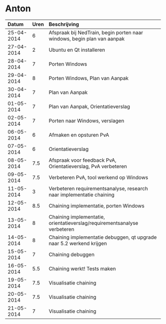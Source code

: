 # Anton
Datum      | Uren   | Beschrijving
:----------| :------|:------------
25-04-2014 | 6      | Afspraak bij NedTrain, begin porten naar windows, begin plan van aanpak
27-04-2014 | 2 	    | Ubuntu en Qt installeren
28-04-2014 | 7      | Porten Windows
29-04-2014 | 8      | Porten Windows, Plan van Aanpak
30-04-2014 | 7      | Plan van Aanpak
01-05-2014 | 7      | Plan van Aanpak, Orientatieverslag
02-05-2014 | 7      | Porten naar Windows, verslagen
06-05-2014 | 6      | Afmaken en opsturen PvA
07-05-2014 | 6      | Orientatieverslag
08-05-2014 | 7.5    | Afspraak voor feedback PvA, Orientatieverslag, PvA verbeteren
09-05-2014 | 7.5    | Verbeteren PvA, tool werkend op Windows
11-05-2014 | 3	    | Verbeteren requirementsanalyse, research naar implementatie chaining
12-05-2014 | 8.5    | Chaining implementatie, porten Windows
13-05-2014 | 8      | Chaining implementatie, orientatieverslag/requirementsanalyse verbeteren
14-05-2014 | 8      | Chaining implementatie debuggen, qt upgrade naar 5.2 werkend krijgen
15-05-2014 | 7      | Chaining debuggen
16-05-2014 | 5.5    | Chaining werkt! Tests maken
19-05-2014 | 7.5    | Visualisatie chaining
20-05-2014 | 7.5    | Visualisatie chaining
21-05-2014 | 7      | Visualisatie chaining
